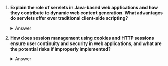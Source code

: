 1. **Explain the role of servlets in Java-based web applications and how they contribute to dynamic web content generation. What advantages do servlets offer over traditional client-side scripting?**
   <details>
   <summary>Answer</summary>
   Servlets are Java-based server-side programs that handle client requests (usually HTTP requests) and generate dynamic web content. They run on a server and can interact with databases and other resources to provide real-time data to users. Unlike client-side scripts, servlets can handle business logic securely on the server and are not exposed to the client. This ensures better control over data processing and security. Servlets also support scalability, as multiple clients can be handled concurrently by the server without sending heavy processing tasks to the client.
   </details>

2. **How does session management using cookies and HTTP sessions ensure user continuity and security in web applications, and what are the potential risks if improperly implemented?**
   <details>
   <summary>Answer</summary>
   Session management allows a web application to track a user's interactions over multiple requests. Cookies store session IDs on the client-side, which are sent back to the server with each request, while the server maintains the session state. This ensures that users don’t need to log in every time they navigate to a new page. However, if session management is not properly secured (e.g., if session IDs are exposed or not encrypted), it can lead to session hijacking or fixation, where an attacker takes over a valid session, posing significant security risks.
   </details>